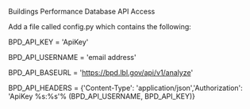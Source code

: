 Buildings Performance Database API Access

Add a file called config.py which contains the following:

BPD_API_KEY = 'ApiKey'

BPD_API_USERNAME = 'email address'

BPD_API_BASEURL = 'https://bpd.lbl.gov/api/v1/analyze'

BPD_API_HEADERS = {'Content-Type': 'application/json','Authorization': 'ApiKey %s:%s'% (BPD_API_USERNAME, BPD_API_KEY)}
